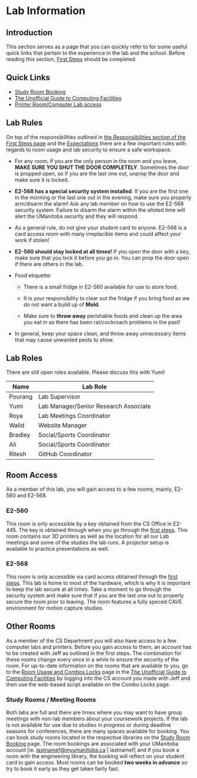 # Lab Information

## Introduction

This section serves as a page that you can quickly refer to for some useful quick links that pertain to the experience in the lab and the school. Before reading this section, [First Steps](introduction/prep) should be completed.

## Quick Links

* [Study Room Booking](https://libguides.lib.umanitoba.ca/c.php?g=705915&p=503487)
* [The Unofficial Guide to Computing Facilities](https://home.cs.umanitoba.ca/~gedetil/facilities/index.html)
* [Printer Room/Computer Lab access](https://home.cs.umanitoba.ca/~gedetil/facilities/usage.html)


## Lab Rules

On top of the responsibilities outlined in [the Responsibilities section of the First Steps page](introduction/prep?id=responsibilities) and the [Expectations](introduction/expectations) there are a few important rules with regards to room usage and lab security to ensure a safe workspace.

* For any room, if you are the only person in the room and you leave, **MAKE SURE YOU SHUT THE DOOR COMPLETELY**. Sometimes the door is propped open, so if you are the last one out, unprop the door and make sure it is locked.

* **E2-568 has a special security system installed**. If you are the first one in the morning or the last one out in the evening, make sure you properly arm/disarm the alarm! Ask any lab member on how to use the E2-568 security system. Failure to disarm the alarm within the alloted time will alert the UManitoba security and they will respond. 

* As a general rule, do not give your student card to anyone. E2-568 is a card access room with many irreplacible items and could affect your work if stolen! 

* **E2-560 should stay locked at all times!** If you open the door with a key, make sure that you lock it before you go in. You can prop the door open if there are others in the lab.

* Food etiquette:

    * There is a small fridge in E2-560 available for use to store food.

    * It is your responsibility to clear out the fridge if you bring food as we do not want a build up of **Mold**.

    * Make sure to **throw away** perishable foods and clean up the area you eat in as there has been rat/cockroach problems in the past!

* In general, keep your space clean, and throw away unnecessary items that may cause unwanted pests to show.

## Lab Roles

There are still open roles available. Please discuss this with Yumi!

| Name    | Lab Role                              |
|---------|---------------------------------------|
| Pourang | Lab Supervisor                        |
| Yumi    | Lab Manager/Senior Research Associate |
| Roya    | Lab Meetings Coordinator              |
| Walid   | Website Manager                       |
| Bradley | Social/Sports Coordinator             |
| Ali     | Social/Sports Coordinator             |
| Ritesh  | GitHub Coordinator                    |

## Room Access

As a member of this lab, you will gain access to a few rooms, mainly, E2-560 and E2-568. 

### E2-560

This room is only accessible by a key obtained from the CS Office in E2-445. The key is obtained through when you go through the [first steps](introduction/prep). This room contains our 3D printers as well as the location for all our Lab meetings and some of the studies the lab runs. A projector setup is available to practice presentations as well.

### E2-568

This room is only accessible via card access obtained through the [first steps](introduction/prep). This lab is home to most of the hardware, which is why it is important to keep the lab secure at all times. Take a moment to go through the security system and make sure that if you are the last one out to properly secure the room prior to leaving. The room features a fully speced CAVE environment for motion capture studies.

## Other Rooms

As a member of the CS Department you will also have access to a few computer labs and printers. Before you gain access to them, an account has to be created with Jeff as outlined in the first steps. The combination for these rooms change every once in a while to ensure the security of the room. For up-to-date information on the rooms that are available to you, go to the [Room Usage and Combos Locks](https://home.cs.umanitoba.ca/~gedetil/facilities/usage.html) page in the [The Unofficial Guide to Computing Facilities](https://home.cs.umanitoba.ca/~gedetil/facilities/index.html) by logging into the CS account you made with Jeff and then use the web-based script available on the Combo Locks page.

### Study Rooms / Meeting Rooms

Both labs are full and there are times where you may want to have group meetings with non-lab members about your coursework projects. If the lab is not available for use due to studies in progress or during deadline seasons for conferences, there are many spaces available for booking. You can book study rooms located in the respective libraries on the [Study Room Booking](https://libguides.lib.umanitoba.ca/c.php?g=705915&p=503487) page. The room bookings are associated with your UManitoba account [ie. lastnamef@myumanitoba.ca | lastnamef] and if you book a room with the engineering library, the booking will reflect on your student card to gain access. Most rooms can be booked **two weeks in advance** so try to book it early as they get taken fairly fast.